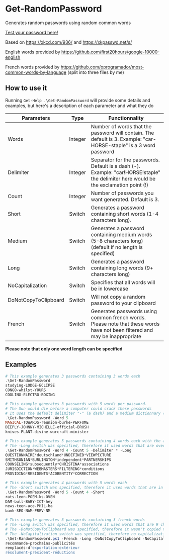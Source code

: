 # Get-RandomPassword
Generates random passwords using random common words

[Test your password here!](https://howsecureismypassword.net/)

Based on https://xkcd.com/936/ and https://xkpasswd.net/s/

English words provided by https://github.com/first20hours/google-10000-english

French words provided by https://github.com/oprogramador/most-common-words-by-language (split into three files by me)



## How to use it
Running `Get-Help .\Get-RandomPassword` will provide some details and examples, but here's a description of each parameter and what they do

Parameters | Type | Functionnality
-----------|------|---------------
Words | Integer | Number of words that the password will contain. The default is 3. Example: "car-HORSE-staple" is a 3 word password
Delimiter | Integer | Separator for the passwords. Default is a dash (-). Example: "car!HORSE!staple" the delimiter here would be the exclamation point (!)
Count | Integer | Number of passwords you want generated. Default is 3.
Short | Switch | Generates a password containing short words (1-4 characters long).
Medium | Switch | Generates a password containing medium words (5-8 characters long) (default if no length is specified)
Long | Switch | Generates a password containing long words (9+ characters long)
NoCapitalization | Switch | Specifies that all words will be in lowercase
DoNotCopyToClipboard | Switch | Will not copy a random password to your clipboard
French | Switch | Generates passwords using common french words. Please note that these words have not been filtered and may be inappropriate

**Please note that only one word length can be specified**

## Examples

```powershell
# This example generates 3 passwords containing 3 words each
.\Get-RandomPassword
studying-LODGE-ECLIPSE
CONGO-whilst-YOURS
COOLING-ELECTRO-BOXING
```

```powershell
# This example generates 3 passwords with 5 words per password.
# The Sun would die before a computer could crack these passwords
# It uses the default delimiter "-" (a dash) and a medium dictionnary (5-8 characters long)
.\Get-RandomPassword -Word 5
MAGICAL-TOWARDS-reunion-burke-PERFUME
DEEPLY-JOHNNY-MICHELLE-official-BRUSH
knives-PLANT-divine-warcraft-minister
```

```powershell
# This example generates 5 passwords containing 4 words each with the asterisk delimiter
# The -Long switch was specified, therefore it used words that are over 9 characters long
.\Get-RandomPassword -Word 4 -Count 5 -Delimiter * -Long
QUESTIONNAIRE*deutschland*UNDEFINED*VIEWPICTURE
SMITHSONIAN*BURLINGTON*independent*PARTNERSHIPS
COUNSELING*subsequently*CHRISTINA*associations
JURISDICTION*WEBMASTERS*FILTERING*conditions
PROVIDING*RESIDENTS*ACDBENTITY*CORRECTION
```

```powershell
# This example generates 4 passwords with 5 words each
# The -Short switch was specified, therefore it uses words that are in between 1 and 4 characters long
.\Get-RandomPassword -Word 5 -Count 4 -Short
rats-leon-POEM-ks-OVEN
DAM-bull-BABY-ICT-hey
news-teen-ace-PHIL-ba
bank-SEO-NAM-PREV-NM
```

```powershell
# This example generates 3 passwords containing 3 french words
# The -Long switch was specified, therefore it uses words that are 9 characters long or higher
# The -DoNotCopyToClipboard was specified, therefore it wasn't copied to the clipboard
# The -NoCapitalization switch was specified, therefore no capitalization was added
.\Get-RandomPassword.ps1 -French -Long -DoNotCopyToClipboard -NoCapitalization   
recommande-prochains-publicités
remplacés-d'exportation-extérieur
résolument-président-réductions
```

